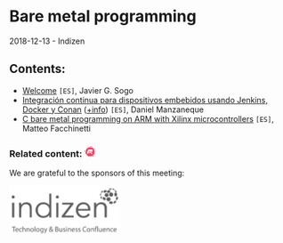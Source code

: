 # Bare metal programming
2018-12-13 - Indizen

## Contents:
- [Welcome](welcome.pdf) `[ES]`, Javier G. Sogo
- [Integración continua para dispositivos embebidos usando Jenkins, Docker y Conan](http://htmlpreview.github.io/?https://github.com/danimtb/talks/blob/master/131218_JenkinsDockerConan/ICPDEUJDC.html#/) ([+info](https://github.com/danimtb/talks#esp-integraci%C3%B3n-continua-para-dispositivos-embebebidos-usando-jenkins-docker-y-conan)) `[ES]`, Daniel Manzaneque
- [C bare metal programming on ARM with Xilinx microcontrollers](C_bare_metal_program_on_ARM.pdf) `[ES]`, Matteo Facchinetti

### Related content: [<img src="../assets/brand-logos/meetup.svg" alt="meetup" height="20"/>](https://www.meetup.com/es-ES/Madrid-C-Cpp/events/256976147/)

We are grateful to the sponsors of this meeting:  

[<img src="../assets/sponsor-logos/indizen.png" alt="Indizen" width="200"/>](https://indizen.com/)

